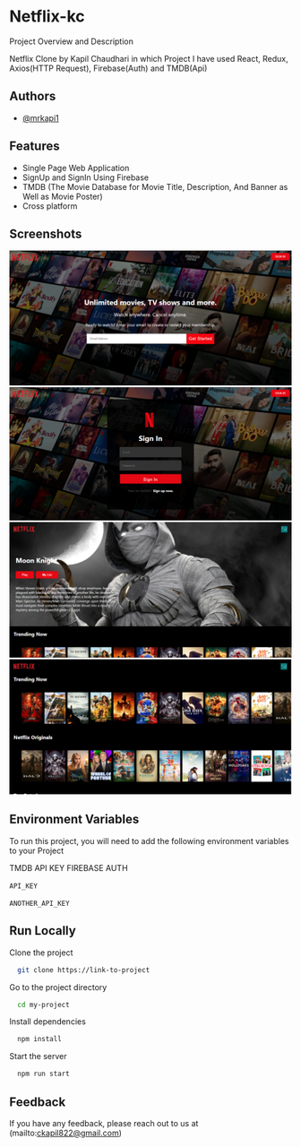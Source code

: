 # Netflix-kc
 
 
 Project Overview and Description
 
Netflix Clone by Kapil Chaudhari in which Project I have used React, Redux, Axios(HTTP Request), Firebase(Auth) and TMDB(Api)


## Authors

- [@mrkapi1](https://github.com/mrkapi1)


## Features

- Single Page Web Application
- SignUp and SignIn Using Firebase
- TMDB (The Movie Database for Movie Title, Description, And Banner as Well as Movie Poster)
- Cross platform

## Screenshots


![HomePage](https://github.com/mrkapi1/Netflix-KC/blob/master/ScreenShot/HomePage.png)
![SignIn](https://github.com/mrkapi1/Netflix-KC/blob/master/ScreenShot/SignIn.png)
![MovieBanner](https://github.com/mrkapi1/Netflix-KC/blob/master/ScreenShot/MovieBanner.png)
![MovieCategories](https://github.com/mrkapi1/Netflix-KC/blob/master/ScreenShot/MovieCategories.png)



## Environment Variables

To run this project, you will need to add the following environment variables to your Project

TMDB API KEY
FIREBASE AUTH

`API_KEY`

`ANOTHER_API_KEY`



## Run Locally

Clone the project

```bash
  git clone https://link-to-project
```

Go to the project directory

```bash
  cd my-project
```

Install dependencies

```bash
  npm install
```

Start the server

```bash
  npm run start
```


## Feedback

If you have any feedback, please reach out to us at (mailto:ckapil822@gmail.com)


